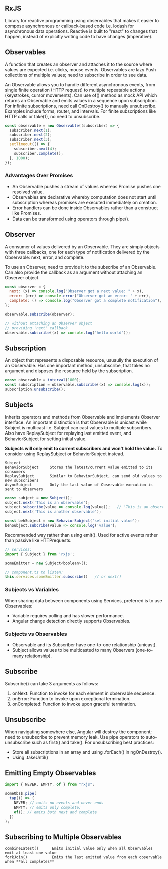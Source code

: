 ## RxJS

Library for reactive programming using observables that makes it easier to compose asynchronous or callback-based code i.e. lodash for asynchronous data operations. Reactive is built to "react" to changes that happen, instead of explicitly writing code to have changes (imperative).

## Observables

A function that creates an observer and attaches it to the source where values are expected i.e. clicks, mouse events. Observables are lazy Push collections of multiple values; need to subscribe in order to see data.

An Observable allows you to handle different asynchronous events, from single finite operation (HTTP request) to multiple repeatable actions (keystrokes, cursor movements). Can use of() method as mock API which returns an Observable and emits values in a sequence upon subscription. For infinite subscriptions, need call OnDestroy() to manually unsubscribe. Examples include forms, router, and intervals. For finite subscriptions like HTTP calls or take(1), no need to unsubscribe.

```js
const observable = new Observable((subscriber) => {
  subscriber.next(1);
  subscriber.next(2);
  subscriber.next(3);
  setTimeout(() => {
    subscriber.next(4);
    subscriber.complete();
  }, 1000);
});
```

### Advantages Over Promises

- An Observable pushes a stream of values whereas Promise pushes one resolved value.
- Observables are declarative whereby computation does not start until subscription whereas promises are executed immediately on creation.
- Error handlers can be done inside Observables rather than a construct like Promises.
- Data can be transformed using operators through pipe().

## Observer

A consumer of values delivered by an Observable. They are simply objects with three callbacks, one for each type of notification delivered by the Observable: next, error, and complete.

To use an Observer, need to provide it to the subscribe of an Observable. Can also provide the callback as an argument without attaching an Observer object.

```js
const observer = {
  next: (x) => console.log("Observer got a next value: " + x),
  error: (err) => console.error("Observer got an error: " + err),
  complete: () => console.log("Observer got a complete notification"),
};

observable.subscribe(observer);

// without attaching an Observer object
// providing 'next' callback
observable.subscribe((x) => console.log("hello world"));
```

## Subscription

An object that represents a disposable resource, usuaully the execution of an Observable. Has one important method, unsubscribe, that takes no argument and disposes the resource held by the subscription.

```js
const observable = interval(1000);
const subscription = observable.subscribe((x) => console.log(x));
subscription.unsubscribe();
```

## Subjects

Inherits operators and methods from Observable and implements Observer interface. An important distinction is that Observable is unicast while Subject is multicast i.e. Subject can cast values to multiple subscribers. Also have ReplaySubject for replaying last emitted event, and BehaviorSubject for setting initial value.

**Subjects will only emit to current subscribers and won't hold the value.** To consider using ReplaySubject or BehaviorSubject instead.

```
Subject
BehaviorSubject     Stores the latest/current value emitted to its consumers
ReplaySubject       Similar to BehaviorSubject, can send old values to new subscribers
AsyncSubject        Only the last value of Observable execution is sent to Observers
```

```js
const subject = new Subject();
subject.next('This is an observable');
subject.subscribe(value => console.log(value));   // 'This is an observable'
subject.next('This is another observable');

const behSubject = new BehaviorSubject('set initial value');
behSubject.subcribe(value => console.log('value');
```

Recommended way rather than using emit(). Used for active events rather than passive like HTTPrequests.

```js
// services:
import { Subject } from 'rxjs';

someEmitter = new Subject<boolean>();

// component.ts to listen:
this.services.someEmitter.subscribe()   // or next()
```

### Subjects vs Variables

When sharing data between components using Services, preferred is to use Observables:

- Variable requires polling and has slower performance.
- Angular change detection directly supports Observables.

### Subjects vs Observables

- Observable and its Subscriber have one-to-one relationship (unicast).
- Subject allows values to be multicasted to many Observers (one-to-many relationship).

## Subscribe

Subscribe() can take 3 arguments as follows:

1. onNext: Function to invoke for each element in observable sequence.
2. onError: Function to invoke upon exceptional termination.
3. onCompleted: Function to invoke upon graceful termination.

## Unsubscribe

When navigating somewhere else, Angular will destroy the component; need to unsubscribe to prevent memory leak. Use pipe operators to auto-unsubscribe such as first() and take(). For unsubscribing best practices:

- Store all subscriptions in an array and using .forEach() in ngOnDestroy().
- Using .takeUntil()

## Emitting Empty Observables

```js
import { NEVER, EMPTY, of } from "rxjs";

someObs$.pipe(
  tap(() => {
    NEVER; // emits no events and never ends
    EMPTY; // emits only complete;
    of(); // emits both next and complete
  })
);
```

## Subscribing to Multiple Observables

```
combineLatest()      Emits initial value only when all Observables emit at least one value
forkJoin()           Emits the last emitted value from each observable when **all completes**
```
